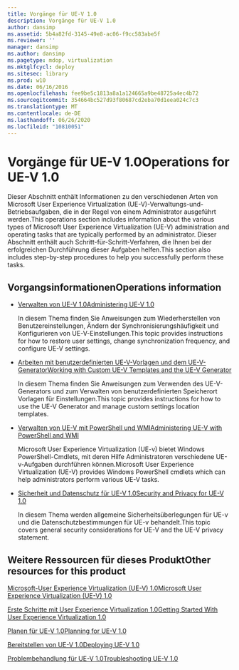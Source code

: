 ```yaml
---
title: Vorgänge für UE-V 1.0
description: Vorgänge für UE-V 1.0
author: dansimp
ms.assetid: 5b4a82fd-3145-49e8-ac06-f9cc583abe5f
ms.reviewer: ''
manager: dansimp
ms.author: dansimp
ms.pagetype: mdop, virtualization
ms.mktglfcycl: deploy
ms.sitesec: library
ms.prod: w10
ms.date: 06/16/2016
ms.openlocfilehash: fee9be5c1813a8a1a124665a9be48725a4ec4b72
ms.sourcegitcommit: 354664bc527d93f80687cd2eba70d1eea024c7c3
ms.translationtype: MT
ms.contentlocale: de-DE
ms.lasthandoff: 06/26/2020
ms.locfileid: "10810051"
---
```

# <span data-ttu-id="86e4e-103">Vorgänge für UE-V 1.0</span><span class="sxs-lookup"><span data-stu-id="86e4e-103">Operations for UE-V 1.0</span></span>


<span data-ttu-id="86e4e-104">Dieser Abschnitt enthält Informationen zu den verschiedenen Arten von Microsoft User Experience Virtualization (UE-V)-Verwaltungs-und-Betriebsaufgaben, die in der Regel von einem Administrator ausgeführt werden.</span><span class="sxs-lookup"><span data-stu-id="86e4e-104">This operations section includes information about the various types of Microsoft User Experience Virtualization (UE-V) administration and operating tasks that are typically performed by an administrator.</span></span> <span data-ttu-id="86e4e-105">Dieser Abschnitt enthält auch Schritt-für-Schritt-Verfahren, die Ihnen bei der erfolgreichen Durchführung dieser Aufgaben helfen.</span><span class="sxs-lookup"><span data-stu-id="86e4e-105">This section also includes step-by-step procedures to help you successfully perform these tasks.</span></span>

## <span data-ttu-id="86e4e-106">Vorgangsinformationen</span><span class="sxs-lookup"><span data-stu-id="86e4e-106">Operations information</span></span>


-   [<span data-ttu-id="86e4e-107">Verwalten von UE-V 1.0</span><span class="sxs-lookup"><span data-stu-id="86e4e-107">Administering UE-V 1.0</span></span>](administering-ue-v-10.md)

    <span data-ttu-id="86e4e-108">In diesem Thema finden Sie Anweisungen zum Wiederherstellen von Benutzereinstellungen, Ändern der Synchronisierungshäufigkeit und Konfigurieren von UE-V-Einstellungen.</span><span class="sxs-lookup"><span data-stu-id="86e4e-108">This topic provides instructions for how to restore user settings, change synchronization frequency, and configure UE-V settings.</span></span>

-   [<span data-ttu-id="86e4e-109">Arbeiten mit benutzerdefinierten UE-V-Vorlagen und dem UE-V-Generator</span><span class="sxs-lookup"><span data-stu-id="86e4e-109">Working with Custom UE-V Templates and the UE-V Generator</span></span>](working-with-custom-ue-v-templates-and-the-ue-v-generator.md)

    <span data-ttu-id="86e4e-110">In diesem Thema finden Sie Anweisungen zum Verwenden des UE-V-Generators und zum Verwalten von benutzerdefinierten Speicherort Vorlagen für Einstellungen.</span><span class="sxs-lookup"><span data-stu-id="86e4e-110">This topic provides instructions for how to use the UE-V Generator and manage custom settings location templates.</span></span>

-   [<span data-ttu-id="86e4e-111">Verwalten von UE-V mit PowerShell und WMI</span><span class="sxs-lookup"><span data-stu-id="86e4e-111">Administering UE-V with PowerShell and WMI</span></span>](administering-ue-v-with-powershell-and-wmi.md)

    <span data-ttu-id="86e4e-112">Microsoft User Experience Virtualization (UE-v) bietet Windows PowerShell-Cmdlets, mit deren Hilfe Administratoren verschiedene UE-v-Aufgaben durchführen können.</span><span class="sxs-lookup"><span data-stu-id="86e4e-112">Microsoft User Experience Virtualization (UE-V) provides Windows PowerShell cmdlets which can help administrators perform various UE-V tasks.</span></span>

-   [<span data-ttu-id="86e4e-113">Sicherheit und Datenschutz für UE-V 1.0</span><span class="sxs-lookup"><span data-stu-id="86e4e-113">Security and Privacy for UE-V 1.0</span></span>](security-and-privacy-for-ue-v-10.md)

    <span data-ttu-id="86e4e-114">In diesem Thema werden allgemeine Sicherheitsüberlegungen für UE-v und die Datenschutzbestimmungen für UE-v behandelt.</span><span class="sxs-lookup"><span data-stu-id="86e4e-114">This topic covers general security considerations for UE-V and the UE-V privacy statement.</span></span>

## <span data-ttu-id="86e4e-115">Weitere Ressourcen für dieses Produkt</span><span class="sxs-lookup"><span data-stu-id="86e4e-115">Other resources for this product</span></span>


[<span data-ttu-id="86e4e-116">Microsoft-User Experience Virtualization (UE-V) 1.0</span><span class="sxs-lookup"><span data-stu-id="86e4e-116">Microsoft User Experience Virtualization (UE-V) 1.0</span></span>](index.md)

[<span data-ttu-id="86e4e-117">Erste Schritte mit User Experience Virtualization 1.0</span><span class="sxs-lookup"><span data-stu-id="86e4e-117">Getting Started With User Experience Virtualization 1.0</span></span>](getting-started-with-user-experience-virtualization-10.md)

[<span data-ttu-id="86e4e-118">Planen für UE-V 1.0</span><span class="sxs-lookup"><span data-stu-id="86e4e-118">Planning for UE-V 1.0</span></span>](planning-for-ue-v-10.md)

[<span data-ttu-id="86e4e-119">Bereitstellen von UE-V 1.0</span><span class="sxs-lookup"><span data-stu-id="86e4e-119">Deploying UE-V 1.0</span></span>](deploying-ue-v-10.md)

[<span data-ttu-id="86e4e-120">Problembehandlung für UE-V 1.0</span><span class="sxs-lookup"><span data-stu-id="86e4e-120">Troubleshooting UE-V 1.0</span></span>](troubleshooting-ue-v-10.md)

 

 





